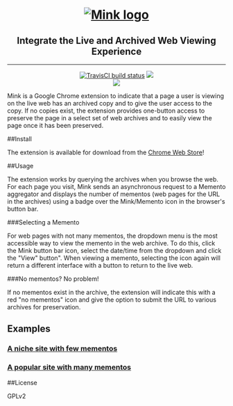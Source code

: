 <h1 align="center">
 <a href="https://github.com/machawk1/mink"><img src="https://cdn.rawgit.com/machawk1/Mink/master/mink-plugin/images/mink_marvel_300.png" alt="Mink logo" /></a></h1>
 <h2 align="center">Integrate the Live and Archived Web Viewing Experience</h2>
<hr />

<p align="center">
  <a href="https://travis-ci.org/machawk1/mink"><img src="https://travis-ci.org/machawk1/Mink.svg" alt="TravisCI build status" /></a>
  <a href="http://standardjs.com/"><img src="https://img.shields.io/badge/code%20style-standard-brightgreen.svg" /></a>
  <br /><a href="http://matkelly.com/mink"><img src="https://developer.chrome.com/webstore/images/ChromeWebStore_BadgeWBorder_v2_206x58.png"></a>
</p>


Mink is a Google Chrome extension to indicate that a page a user is viewing on the live web has an archived copy and to give the user access to the copy. If no copies exist, the extension provides one-button access to preserve the page in a select set of web archives and to easily view the page once it has been preserved.

##Install

The extension is available for download from the [Chrome Web Store](https://chrome.google.com/webstore/detail/mink/jemoalkmipibchioofomhkgimhofbbem)!

##Usage

The extension works by querying the archives when you browse the web. For each page you visit, Mink sends an asynchronous request to a Memento aggregator and displays the number of mementos (web pages for the URL in the archives) using a badge over the Mink/Memento icon in the browser's button bar.

###Selecting a Memento

For web pages with not many mementos, the dropdown menu is the most accessible way to view the memento in the web archive. To do this, click the Mink button bar icon, select the date/time from the dropdown and click the "View" button". When viewing a memento, selecting the icon again will return a different interface with a button to return to the live web.

###No mementos? No problem!

If no mementos exist in the archive, the extension will indicate this with a red "no mementos" icon and give the option to submit the URL to various archives for preservation.

## Examples
### [A niche site with few mementos](https://github.com/machawk1/Mink/wiki/Examples#use-case-1-a-niche-site-with-few-mementos)
### [A popular site with many mementos](https://github.com/machawk1/Mink/wiki/Examples#use-case-2-a-popular-site-with-many-mementos)


##License

GPLv2 

